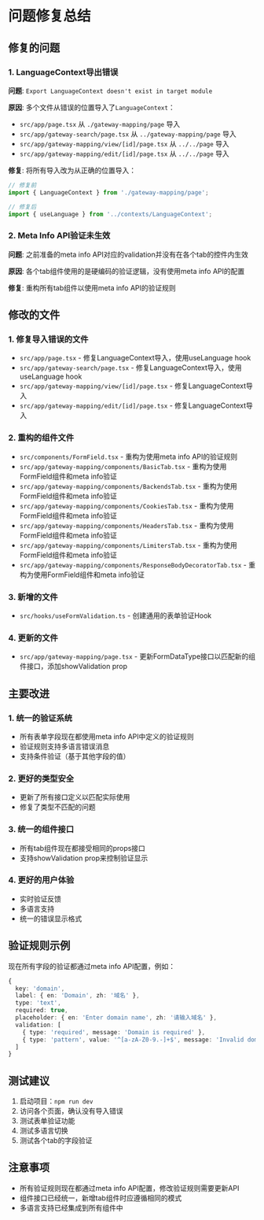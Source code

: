 # 问题修复总结

## 修复的问题

### 1. LanguageContext导出错误
**问题**: `Export LanguageContext doesn't exist in target module`

**原因**: 多个文件从错误的位置导入了`LanguageContext`：
- `src/app/page.tsx` 从 `./gateway-mapping/page` 导入
- `src/app/gateway-search/page.tsx` 从 `../gateway-mapping/page` 导入
- `src/app/gateway-mapping/view/[id]/page.tsx` 从 `../../page` 导入
- `src/app/gateway-mapping/edit/[id]/page.tsx` 从 `../../page` 导入

**修复**: 将所有导入改为从正确的位置导入：
```typescript
// 修复前
import { LanguageContext } from './gateway-mapping/page';

// 修复后
import { useLanguage } from '../contexts/LanguageContext';
```

### 2. Meta Info API验证未生效
**问题**: 之前准备的meta info API对应的validation并没有在各个tab的控件内生效

**原因**: 各个tab组件使用的是硬编码的验证逻辑，没有使用meta info API的配置

**修复**: 重构所有tab组件以使用meta info API的验证规则

## 修改的文件

### 1. 修复导入错误的文件
- `src/app/page.tsx` - 修复LanguageContext导入，使用useLanguage hook
- `src/app/gateway-search/page.tsx` - 修复LanguageContext导入，使用useLanguage hook
- `src/app/gateway-mapping/view/[id]/page.tsx` - 修复LanguageContext导入
- `src/app/gateway-mapping/edit/[id]/page.tsx` - 修复LanguageContext导入

### 2. 重构的组件文件
- `src/components/FormField.tsx` - 重构为使用meta info API的验证规则
- `src/app/gateway-mapping/components/BasicTab.tsx` - 重构为使用FormField组件和meta info验证
- `src/app/gateway-mapping/components/BackendsTab.tsx` - 重构为使用FormField组件和meta info验证
- `src/app/gateway-mapping/components/CookiesTab.tsx` - 重构为使用FormField组件和meta info验证
- `src/app/gateway-mapping/components/HeadersTab.tsx` - 重构为使用FormField组件和meta info验证
- `src/app/gateway-mapping/components/LimitersTab.tsx` - 重构为使用FormField组件和meta info验证
- `src/app/gateway-mapping/components/ResponseBodyDecoratorTab.tsx` - 重构为使用FormField组件和meta info验证

### 3. 新增的文件
- `src/hooks/useFormValidation.ts` - 创建通用的表单验证Hook

### 4. 更新的文件
- `src/app/gateway-mapping/page.tsx` - 更新FormDataType接口以匹配新的组件接口，添加showValidation prop

## 主要改进

### 1. 统一的验证系统
- 所有表单字段现在都使用meta info API中定义的验证规则
- 验证规则支持多语言错误消息
- 支持条件验证（基于其他字段的值）

### 2. 更好的类型安全
- 更新了所有接口定义以匹配实际使用
- 修复了类型不匹配的问题

### 3. 统一的组件接口
- 所有tab组件现在都接受相同的props接口
- 支持showValidation prop来控制验证显示

### 4. 更好的用户体验
- 实时验证反馈
- 多语言支持
- 统一的错误显示格式

## 验证规则示例

现在所有字段的验证都通过meta info API配置，例如：

```typescript
{
  key: 'domain',
  label: { en: 'Domain', zh: '域名' },
  type: 'text',
  required: true,
  placeholder: { en: 'Enter domain name', zh: '请输入域名' },
  validation: [
    { type: 'required', message: 'Domain is required' },
    { type: 'pattern', value: '^[a-zA-Z0-9.-]+$', message: 'Invalid domain format' }
  ]
}
```

## 测试建议

1. 启动项目：`npm run dev`
2. 访问各个页面，确认没有导入错误
3. 测试表单验证功能
4. 测试多语言切换
5. 测试各个tab的字段验证

## 注意事项

- 所有验证规则现在都通过meta info API配置，修改验证规则需要更新API
- 组件接口已经统一，新增tab组件时应遵循相同的模式
- 多语言支持已经集成到所有组件中 